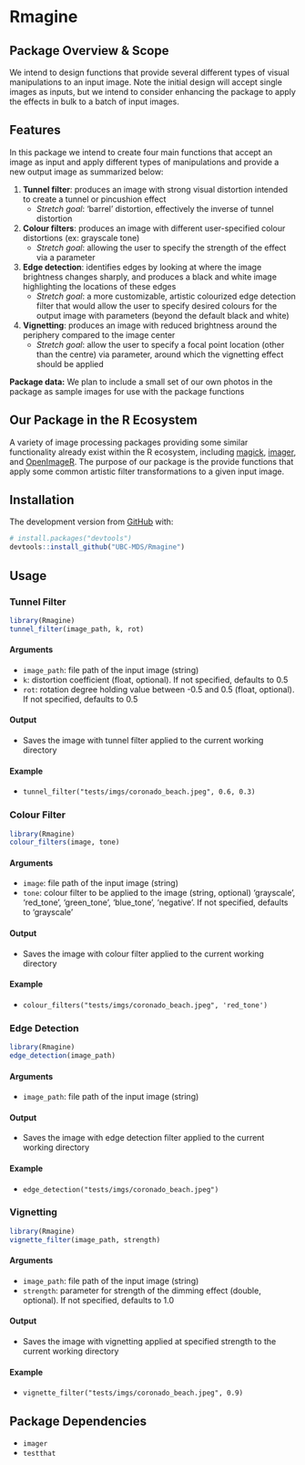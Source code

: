 
# Rmagine

## Package Overview & Scope

We intend to design functions that provide several different types of
visual manipulations to an input image. Note the initial design will
accept single images as inputs, but we intend to consider enhancing the
package to apply the effects in bulk to a batch of input images.

## Features

In this package we intend to create four main functions that accept an
image as input and apply different types of manipulations and provide a
new output image as summarized below:

1.  **Tunnel filter**: produces an image with strong visual distortion
    intended to create a tunnel or pincushion effect
      - *Stretch goal*: ‘barrel’ distortion, effectively the inverse of
        tunnel distortion
2.  **Colour filters**: produces an image with different user-specified
    colour distortions (ex: grayscale tone)
      - *Stretch goal*: allowing the user to specify the strength of the
        effect via a parameter
3.  **Edge detection**: identifies edges by looking at where the image
    brightness changes sharply, and produces a black and white image
    highlighting the locations of these edges
      - *Stretch goal*: a more customizable, artistic colourized edge
        detection filter that would allow the user to specify desired
        colours for the output image with parameters (beyond the default
        black and white)
4.  **Vignetting**: produces an image with reduced brightness around the
    periphery compared to the image center
      - *Stretch goal*: allow the user to specify a focal point location
        (other than the centre) via parameter, around which the
        vignetting effect should be applied

**Package data:** We plan to include a small set of our own photos in
the package as sample images for use with the package functions

## Our Package in the R Ecosystem

A variety of image processing packages providing some similar
functionality already exist within the R ecosystem, including
[magick](https://github.com/ropensci/magick),
[imager](https://github.com/dahtah/imager), and
[OpenImageR](https://github.com/mlampros/OpenImageR). The purpose of our
package is the provide functions that apply some common artistic filter
transformations to a given input image.

## Installation

The development version from [GitHub](https://github.com/) with:

``` r
# install.packages("devtools")
devtools::install_github("UBC-MDS/Rmagine")
```

## Usage

### Tunnel Filter

``` r
library(Rmagine)
tunnel_filter(image_path, k, rot)
```

#### Arguments

  - `image_path`: file path of the input image (string)
  - `k`: distortion coefficient (float, optional). If not specified,
    defaults to 0.5
  - `rot`: rotation degree holding value between -0.5 and 0.5 (float,
    optional). If not specified, defaults to 0.5

#### Output

  - Saves the image with tunnel filter applied to the current working
    directory

#### Example

  - `tunnel_filter("tests/imgs/coronado_beach.jpeg", 0.6, 0.3)`

### Colour Filter

``` r
library(Rmagine)
colour_filters(image, tone)
```

#### Arguments

  - `image`: file path of the input image (string)
  - `tone`: colour filter to be applied to the image (string, optional)
    ‘grayscale’, ‘red\_tone’, ‘green\_tone’, ‘blue\_tone’, ‘negative’.
    If not specified, defaults to ‘grayscale’

#### Output

  - Saves the image with colour filter applied to the current working
    directory

#### Example

  - `colour_filters("tests/imgs/coronado_beach.jpeg", 'red_tone')`

### Edge Detection

``` r
library(Rmagine)
edge_detection(image_path)
```

#### Arguments

  - `image_path`: file path of the input image (string)

#### Output

  - Saves the image with edge detection filter applied to the current
    working directory

#### Example

  - `edge_detection("tests/imgs/coronado_beach.jpeg")`

### Vignetting

``` r
library(Rmagine)
vignette_filter(image_path, strength)
```

#### Arguments

  - `image_path`: file path of the input image (string)
  - `strength`: parameter for strength of the dimming effect (double,
    optional). If not specified, defaults to 1.0

#### Output

  - Saves the image with vignetting applied at specified strength to the
    current working directory

#### Example

  - `vignette_filter("tests/imgs/coronado_beach.jpeg", 0.9)`

## Package Dependencies

  - `imager`
  - `testthat`
